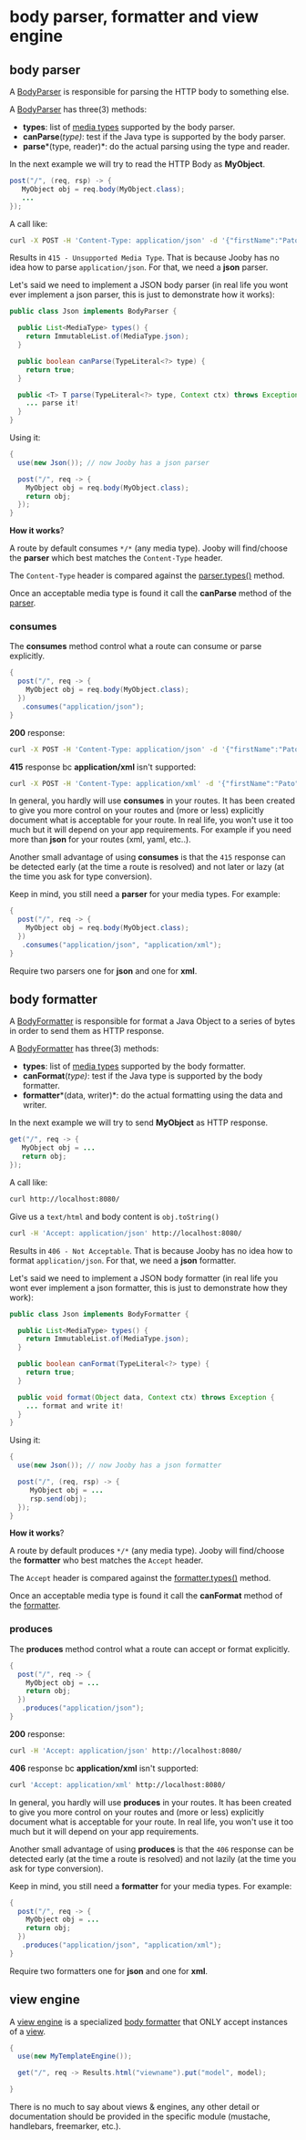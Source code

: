 # body parser, formatter and view engine

## body parser

A [BodyParser]({{defdocs}}/BodyParser.html) is responsible for parsing the HTTP body to something else.

A [BodyParser]({{defdocs}}/BodyParser.html) has three(3) methods:

* **types**: list of [media types]({{defdocs}}/MediaType.html) supported by the body parser.
* **canParse**(*type)*: test if the Java type is supported by the body parser.
* **parse***(type, reader)*: do the actual parsing using the type and reader.

In the next example we will try to read the HTTP Body as **MyObject**.

```java
post("/", (req, rsp) -> {
   MyObject obj = req.body(MyObject.class);
   ...
});
```

A call like:

```bash
curl -X POST -H 'Content-Type: application/json' -d '{"firstName":"Pato", "lastName":"Sol"}' http://localhost:8080/
```

Results in ```415 - Unsupported Media Type```. That is because Jooby has no idea how to parse ```application/json```. For that, we need a **json** parser.

Let's said we need to implement a JSON body parser (in real life you wont ever implement a json parser, this is just to demonstrate how it works):

```java
public class Json implements BodyParser {

  public List<MediaType> types() {
    return ImmutableList.of(MediaType.json);
  }

  public boolean canParse(TypeLiteral<?> type) {
    return true; 
  }

  public <T> T parse(TypeLiteral<?> type, Context ctx) throws Exception {
    ... parse it!
  }
}
```

Using it:

```java
{
  use(new Json()); // now Jooby has a json parser

  post("/", req -> {
    MyObject obj = req.body(MyObject.class);
    return obj;
  });
}
```

**How it works**?

A route by default consumes ```*/*``` (any media type). Jooby will find/choose the **parser** which best matches the ```Content-Type``` header.

The ```Content-Type``` header is compared against the [parser.types()]({{defdocs}}/BodyParser.html#types--) method.

Once an acceptable media type is found it call the **canParse** method of the [parser]({{defdocs}}/BodyParser.html).

### consumes

The **consumes** method control what a route can consume or parse explicitly.

```java
{
  post("/", req -> {
    MyObject obj = req.body(MyObject.class);
  })
   .consumes("application/json");
}
```

**200** response:

```bash
curl -X POST -H 'Content-Type: application/json' -d '{"firstName":"Pato", "lastName":"Sol"}' http://localhost:8080/
```

**415** response bc **application/xml** isn't supported:

```bash
curl -X POST -H 'Content-Type: application/xml' -d '{"firstName":"Pato", "lastName":"Sol"}' http://localhost:8080/
```

In general, you hardly will use **consumes** in your routes. It has been created to give you more control on your routes and (more or less) explicitly document what is acceptable for your route. In real life, you won't use it too much but it will depend on your app requirements. For example if you need more than **json** for your routes (xml, yaml, etc..).

Another small advantage of using **consumes** is that the ```415``` response can be detected early (at the time a route is resolved) and not later or lazy (at the time you ask for type conversion).

Keep in mind, you still need a **parser** for your media types. For example:

```java
{
  post("/", req -> {
    MyObject obj = req.body(MyObject.class);
  })
   .consumes("application/json", "application/xml");
}
```

Require two parsers one for **json** and one for **xml**.

## body formatter

A [BodyFormatter]({{defdocs}}/BodyFormatter.html) is responsible for format a Java Object to a series of bytes in order to send them as HTTP response.

A [BodyFormatter]({{defdocs}}/BodyFormatter.html) has three(3) methods:

* **types**: list of [media types]({{defdocs}}/MediaType.html) supported by the body formatter.
* **canFormat**(*type)*: test if the Java type is supported by the body formatter.
* **formatter***(data, writer)*: do the actual formatting using the data and writer.

In the next example we will try to send **MyObject** as HTTP response.

```java
get("/", req -> {
   MyObject obj = ...
   return obj;
});
```

A call like:

```bash
curl http://localhost:8080/
```

Give us a ```text/html``` and body content is ```obj.toString()```

```bash
curl -H 'Accept: application/json' http://localhost:8080/
```

Results in ```406 - Not Acceptable```. That is because Jooby has no idea how to format ```application/json```. For that, we need a **json** formatter.

Let's said we need to implement a JSON body formatter (in real life you wont ever implement a json formatter, this is just to demonstrate how they work):

```java
public class Json implements BodyFormatter {

  public List<MediaType> types() {
    return ImmutableList.of(MediaType.json);
  }

  public boolean canFormat(TypeLiteral<?> type) {
    return true; 
  }

  public void format(Object data, Context ctx) throws Exception {
    ... format and write it!
  }
}
```

Using it:

```java
{
  use(new Json()); // now Jooby has a json formatter

  post("/", (req, rsp) -> {
     MyObject obj = ...
     rsp.send(obj);
  });
}
```

**How it works**?

A route by default produces ```*/*``` (any media type). Jooby will find/choose the **formatter** who best matches the ```Accept``` header.

The ```Accept``` header is compared against the [formatter.types()]({{defdocs}}/BodyFormatter.html#types--) method.

Once an acceptable media type is found it call the **canFormat** method of the [formatter]({{defdocs}}/BodyFormatter.html).

### produces

The **produces** method control what a route can accept or format explicitly.

```java
{
  post("/", req -> {
    MyObject obj = ...
    return obj;
  })
   .produces("application/json");
}
```

**200** response:

```bash
curl -H 'Accept: application/json' http://localhost:8080/
```

**406** response bc **application/xml** isn't supported:

```bash
curl 'Accept: application/xml' http://localhost:8080/
```

In general, you hardly will use **produces** in your routes. It has been created to give you more control on your routes and (more or less) explicitly document what is acceptable for your route. In real life, you won't use it too much but it will depend on your app requirements.

Another small advantage of using **produces** is that the ```406``` response can be detected early (at the time a route is resolved) and not lazily (at the time you ask for type conversion).

Keep in mind, you still need a **formatter** for your media types. For example:

```java
{
  post("/", req -> {
    MyObject obj = ...
    return obj;
  })
   .produces("application/json", "application/xml");
}
```

Require two formatters one for **json** and one for **xml**.

## view engine

A [view engine]({{defdocs}}/View.Engine.html) is a specialized [body formatter]({{defdocs}}/BodyFormatter.html) that ONLY accept instances of a [view]({{defdocs}}/View.html).

```java
{
  use(new MyTemplateEngine());

  get("/", req -> Results.html("viewname").put("model", model);

}
```

There is no much to say about views & engines, any other detail or documentation should be provided in the specific module (mustache, handlebars, freemarker, etc.).
